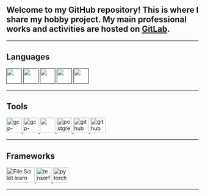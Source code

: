 ## Welcome to my GitHub repository! This is where I share my hobby project. My main professional works and activities are hosted on [GitLab](https://gitlab.com/isara.c).


---


## Languages


<a href="" target="_blank">
<img src="https://cdn.jsdelivr.net/gh/devicons/devicon/icons/python/python-original.svg"
width="40" height="40"></a>

<a href="" target="_blank">
<img src="https://www.svgrepo.com/show/332298/console-sql.svg"
width="40" height="40"></a>


<a href="" target="_blank">
<img src="https://cdn.jsdelivr.net/gh/devicons/devicon/icons/typescript/typescript-plain.svg"
width="40" height="40"></a>

<a href="" target="_blank">
<img src="https://www.svgrepo.com/show/349342/docker.svg"
width="40" height="40"></a>


<a href="" target="_blank">
<img src="https://www.svgrepo.com/show/373830/matlab.svg"
width="40" height="40"></a>

---

## Tools

<a href="https://cloud.google.com/" target="_blank">
<img src="https://cdn.jsdelivr.net/gh/devicons/devicon/icons/googlecloud/googlecloud-original.svg"
alt="gcp-cloud-platform" width="40"height="40"/>
</a>

<a href="https://cloud.google.com/" target="_blank">
<img src="https://www.svgrepo.com/show/349342/docker.svg"
alt="gcp-cloud-platform" width="40"height="40"/>
</a>

<a href="https://www.mysql.com/" target="_blank">
<img src="https://www.svgrepo.com/show/473731/mysql.svg"
width="40" height="40">
</a>

<a href="https://www.postgresql.org/" target="_blank">
<img src="https://cdn.jsdelivr.net/gh/devicons/devicon/icons/postgresql/postgresql-original-wordmark.svg" alt="postgres"width="40" height="40"/>
</a>

<a href="https://github.com" target="_blank">
<img src="https://cdn.jsdelivr.net/gh/devicons/devicon/icons/github/github-original-wordmark.svg"
alt="github" width="40" height="40"/>
</a>

<a href="https://about.gitlab.com/" target="_blank">
<img src="https://cdn.jsdelivr.net/gh/devicons/devicon/icons/gitlab/gitlab-original-wordmark.svg" 
alt="github"width="40" height="40"/>
</a>


---



## Frameworks

<a href="https://scikit-learn.org/stable/" target="_blank">
<img alt="File:Scikit learn logo small.svg" src="https://upload.wikimedia.org/wikipedia/commons/thumb/0/05/Scikit_learn_logo_small.svg/260px-Scikit_learn_logo_small.svg.png?20180808062052" width="74" height="40">
</a>

<a href="https://www.tensorflow.org/" target="_blank">
<img src="https://cdn.jsdelivr.net/gh/devicons/devicon/icons/tensorflow/tensorflow-original.svg"
alt='tensorflow' width="40" height="40">
</a>
<a href="https://pytorch.org/" target="_blank">
<img src="https://cdn.jsdelivr.net/gh/devicons/devicon/icons/pytorch/pytorch-original.svg"
alt='pytorch' width="40" height="40">
</a>



---
